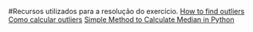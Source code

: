 #Recursos utilizados para a resolução do exercício.
[How to find outliers](https://www.youtube.com/watch?v=9aDHbRb4Bf8)
[Como calcular outliers](http://www.wikihow.com/Calculate-Outliers)
[Simple Method to Calculate Median in Python](http://codecomments.wordpress.com/2008/03/17/simple-method-to-calculate-median-in-python/)